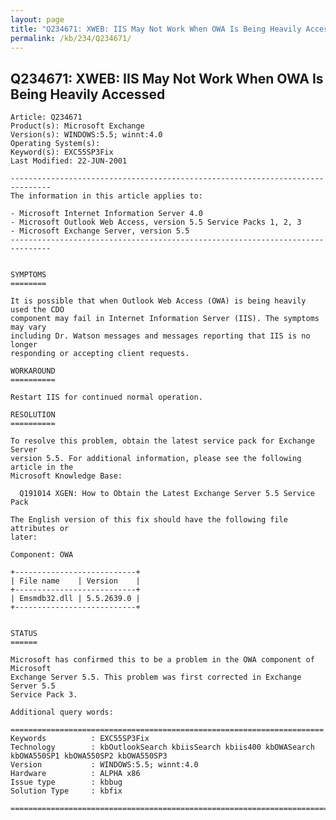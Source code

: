 ```yaml
---
layout: page
title: "Q234671: XWEB: IIS May Not Work When OWA Is Being Heavily Accessed"
permalink: /kb/234/Q234671/
---
```


## Q234671: XWEB: IIS May Not Work When OWA Is Being Heavily Accessed

	Article: Q234671
	Product(s): Microsoft Exchange
	Version(s): WINDOWS:5.5; winnt:4.0
	Operating System(s): 
	Keyword(s): EXC55SP3Fix
	Last Modified: 22-JUN-2001
	
	-------------------------------------------------------------------------------
	The information in this article applies to:
	
	- Microsoft Internet Information Server 4.0 
	- Microsoft Outlook Web Access, version 5.5 Service Packs 1, 2, 3 
	- Microsoft Exchange Server, version 5.5 
	-------------------------------------------------------------------------------
	
	
	SYMPTOMS
	========
	
	It is possible that when Outlook Web Access (OWA) is being heavily used the CDO
	component may fail in Internet Information Server (IIS). The symptoms may vary
	including Dr. Watson messages and messages reporting that IIS is no longer
	responding or accepting client requests.
	
	WORKAROUND
	==========
	
	Restart IIS for continued normal operation.
	
	RESOLUTION
	==========
	
	To resolve this problem, obtain the latest service pack for Exchange Server
	version 5.5. For additional information, please see the following article in the
	Microsoft Knowledge Base:
	
	  Q191014 XGEN: How to Obtain the Latest Exchange Server 5.5 Service Pack
	
	The English version of this fix should have the following file attributes or
	later:
	
	Component: OWA
	
	+---------------------------+
	| File name    | Version    | 
	+---------------------------+
	| Emsmdb32.dll | 5.5.2639.0 | 
	+---------------------------+
	
	
	STATUS
	======
	
	Microsoft has confirmed this to be a problem in the OWA component of Microsoft
	Exchange Server 5.5. This problem was first corrected in Exchange Server 5.5
	Service Pack 3.
	
	Additional query words:
	
	======================================================================
	Keywords          : EXC55SP3Fix 
	Technology        : kbOutlookSearch kbiisSearch kbiis400 kbOWASearch kbOWA550SP1 kbOWA550SP2 kbOWA550SP3
	Version           : WINDOWS:5.5; winnt:4.0
	Hardware          : ALPHA x86
	Issue type        : kbbug
	Solution Type     : kbfix
	
	=============================================================================
	
